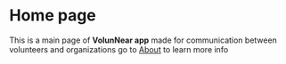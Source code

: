 # Home page

This is a main page of **VolunNear app** made for communication between volunteers and organizations
go to [About](http://localhost:5173/about) to learn more info